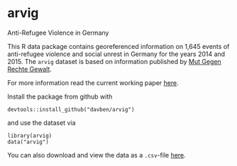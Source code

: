 # arvig
Anti-Refugee Violence in Germany

This R data package contains georeferenced information on 1,645 events of anti-refugee violence and social unrest in Germany for the years 2014 and 2015. 
The `arvig` dataset is based on information published by [Mut Gegen Rechte Gewalt](https://www.mut-gegen-rechte-gewalt.de).

For more information read the current working paper [here](https://www.ifw-members.ifw-kiel.de/publications/refugees-welcome-introducing-a-new-dataset-on-anti-refugee-violence-in-germany-201420132015).

Install the package from github with

    devtools::install_github("davben/arvig")

and use the dataset via

    library(arvig)
    data("arvig")
	
You can also download and view the data as a `.csv`-file [here](https://www.ifw-members.ifw-kiel.de/publications/refugees-welcome-introducing-a-new-dataset-on-anti-refugee-violence-in-germany-201420132015/arvig_dataset.csv).
